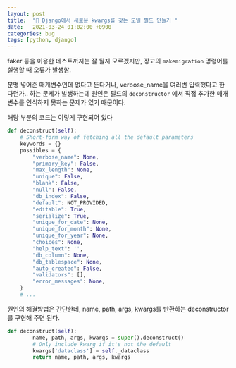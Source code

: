 ```yaml
---
layout: post
title:  "🐍 Django에서 새로운 kwargs를 갖는 모델 필드 만들기 "
date:   2021-03-24 01:02:00 +0900
categories: bug
tags: [python, django]
---
```


faker 등을 이용한 테스트까지는 잘 될지 모르겠지만, 장고의 `makemigration` 명령어를 실행할 때 오류가 발생함. 

분명 넣어준 매개변수인데 없다고 뜬다거나, verbose_name을 여러번 입력했다고 한다던가.. 하는 문제가 발생하는데 원인은 필드의 `deconstructor` 에서 직접 추가한 매개변수를 인식하지 못하는 문제가 있기 때문이다.

해당 부분의 코드는 이렇게 구현되어 있다

```python
def deconstruct(self):
    # Short-form way of fetching all the default parameters
    keywords = {}
    possibles = {
        "verbose_name": None,
        "primary_key": False,
        "max_length": None,
        "unique": False,
        "blank": False,
        "null": False,
        "db_index": False,
        "default": NOT_PROVIDED,
        "editable": True,
        "serialize": True,
        "unique_for_date": None,
        "unique_for_month": None,
        "unique_for_year": None,
        "choices": None,
        "help_text": '',
        "db_column": None,
        "db_tablespace": None,
        "auto_created": False,
        "validators": [],
        "error_messages": None,
    }
    # ...
```

원인의 해결방법은 간단한데, name, path, args, kwargs를 반환하는 deconstructor를 구현해 주면 된다. 

```python
def deconstruct(self):
		name, path, args, kwargs = super().deconstruct()
		# Only include kwarg if it's not the default
		kwargs['dataclass'] = self._dataclass
		return name, path, args, kwargs
```